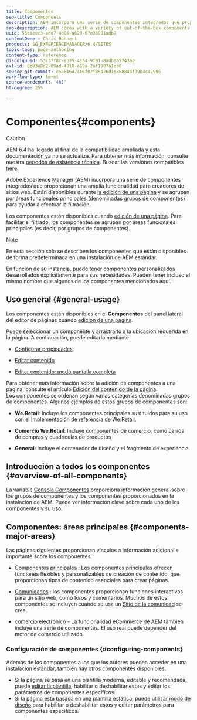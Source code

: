 ```yaml
---
title: Componentes
seo-title: Components
description: AEM incorpora una serie de componentes integrados que proporcionan una amplia funcionalidad para creadores de sitios web
seo-description: AEM comes with a variety of out-of-the-box components that provide comprehensive functionality for website authors
uuid: 55caeec3-add7-4d05-a620-07e33901adb7
contentOwner: Chris Bohnert
products: SG_EXPERIENCEMANAGER/6.4/SITES
topic-tags: page-authoring
content-type: reference
discoiquuid: 53c37f8c-eb75-4134-9f91-8adb0a574360
exl-id: 8b83e8d2-09ad-4010-a69a-2af1907a1ca6
source-git-commit: c5b816d74c6f02f85476d16868844f39b4c47996
workflow-type: tm+mt
source-wordcount: '463'
ht-degree: 25%

---
```


# Componentes{#components}

>[!CAUTION]
>
>AEM 6.4 ha llegado al final de la compatibilidad ampliada y esta documentación ya no se actualiza. Para obtener más información, consulte nuestra [períodos de asistencia técnica](https://helpx.adobe.com/es/support/programs/eol-matrix.html). Buscar las versiones compatibles [here](https://experienceleague.adobe.com/docs/).

Adobe Experience Manager (AEM) incorpora una serie de componentes integrados que proporcionan una amplia funcionalidad para creadores de sitios web. Están disponibles durante [la edición de una página](/help/sites-authoring/editing-content.md) y se agrupan por áreas funcionales principales (denominadas grupos de componentes) para ayudar a efectuar la filtración.

Los componentes están disponibles cuando [edición de una página](/help/sites-authoring/editing-content.md). Para facilitar el filtrado, los componentes se agrupan por áreas funcionales principales (es decir, por grupos de componentes).

>[!NOTE]
>
>En esta sección solo se describen los componentes que están disponibles de forma predeterminada en una instalación de AEM estándar.
>
>En función de su instancia, puede tener componentes personalizados desarrollados explícitamente para sus necesidades. Pueden tener incluso el mismo nombre que algunos de los componentes mencionados aquí.

## Uso general   {#general-usage}

Los componentes están disponibles en el **Componentes** del panel lateral del editor de páginas cuando [edición de una página](/help/sites-authoring/editing-content.md).

Puede seleccionar un componente y arrastrarlo a la ubicación requerida en la página. A continuación, puede editarlo mediante:

* [Configurar propiedades](/help/sites-authoring/editing-page-properties.md)
* [Editar contenido](/help/sites-authoring/editing-content.md)

* [Editar contenido: modo pantalla completa](/help/sites-authoring/editing-content.md#edit-content-full-screen-mode)

Para obtener más información sobre la adición de componentes a una página, consulte el artículo [Edición del contenido de la página](/help/sites-authoring/editing-content.md).\
Los componentes se ordenan según varias categorías denominadas grupos de componentes. Algunos ejemplos de estos grupos de componentes son:

* **We.Retail**: Incluye los componentes principales sustituidos para su uso con el [Implementación de referencia de We.Retail](/help/sites-developing/we-retail.md).

* **Comercio We.Retail**: Incluye componentes de comercio, como carros de compras y cuadrículas de productos

* **General**: Incluye el contenedor de diseño y el fragmento de experiencia

## Introducción a todos los componentes {#overview-of-all-components}

La variable [Consola Componentes](/help/sites-authoring/default-components-console.md) proporciona información general sobre los grupos de componentes y los componentes proporcionados en la instalación de AEM. Puede ver información clave sobre cada uno de los componentes y su uso.

## Componentes: áreas principales {#components-major-areas}

Las páginas siguientes proporcionan vínculos a información adicional e importante sobre los componentes:

* [Componentes principales](https://experienceleague.adobe.com/docs/experience-manager-core-components/using/introduction.html?lang=es) : Los componentes principales ofrecen funciones flexibles y personalizables de creación de contenido, que proporcionan tipos de contenido esenciales para crear páginas.

* [Comunidades](/help/communities/author-communities.md) : los componentes proporcionan funciones interactivas para un sitio web, como foros y comentarios. Muchos de estos componentes se incluyen cuando se usa un [Sitio de la comunidad](/help/communities/overview.md) se crea.

* [comercio electrónico](/help/sites-administering/ecommerce.md) - La funcionalidad eCommerce de AEM también incluye una serie de componentes. El uso real puede depender del motor de comercio utilizado.

### Configuración de componentes {#configuring-components}

Además de los componentes a los que los autores pueden acceder en una instalación estándar, también hay otros componentes disponibles.

* Si la página se basa en una plantilla moderna, editable y recomendada, puede [editar la plantilla](/help/sites-authoring/templates.md), habilitar o deshabilitar estas y editar los parámetros de componentes específicos.
* Si la página está basada en una plantilla estática, puede utilizar [modo de diseño](/help/sites-authoring/default-components-designmode.md#enable-disable-components) para habilitar o deshabilitar estos y editar parámetros para componentes específicos.
